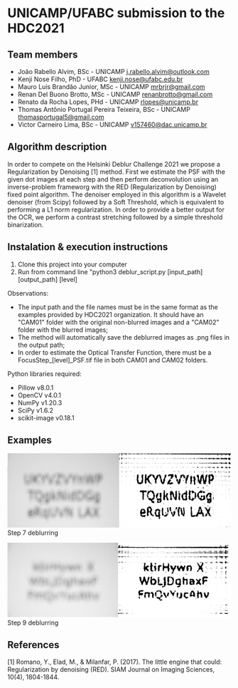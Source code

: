 # UNICAMP/UFABC submission to the HDC2021 
## Team members
- João Rabello Alvim, BSc - UNICAMP j.rabello.alvim@outlook.com
- Kenji Nose Filho, PhD - UFABC kenji.nose@ufabc.edu.br
- Mauro Luis Brandão Junior, MSc - UNICAMP mrbrjr@gmail.com
- Renan Del Buono Brotto, MSc - UNICAMP renanbrotto@gmail.com
- Renato da Rocha Lopes, PHd - UNICAMP rlopes@unicamp.br
- Thomas Antônio Portugal Pereira Teixeira, BSc - UNICAMP thomasportugal5@gmail.com
- Victor Carneiro Lima, BSc - UNICAMP v157460@dac.unicamp.br

## Algorithm description

In order to compete on the Helsinki Deblur Challenge 2021 we propose a Regularization by Denoising [1] method. First we estimate the PSF with the given dot images at each step and then perform deconvolution using an inverse-problem frameworg with the RED (Regularization by Denoising) fixed point algorithm. The denoiser employed in this algorithm is a Wavelet denoiser (from Scipy) followed by a Soft Threshold, which is equivalent to performing a L1 norm regularization. In order to provide a better output for the OCR, we perform a contrast stretching followed by a simple threshold binarization.

## Instalation & execution instructions
1) Clone this project into your computer
2) Run from command line  "python3 deblur_script.py [input_path] [output_path] [level]

Observations:
- The input path and the file names must be in the same format as the examples provided by HDC2021 organization. It should have an "CAM01" folder with the original non-blurred images and a "CAM02" folder with the blurred images;
- The method will automatically save the deblurred images as .png files in the output path;
- In order to estimate the Optical Transfer Function, there must be a FocusStep_[level]\_PSF.tif file in both CAM01 and CAM02 folders.

Python libraries required:
- Pillow v8.0.1
- OpenCV v4.0.1
- NumPy v1.20.3
- SciPy v1.6.2
- scikit-image v0.18.1

## Examples
![image info](./examples/7.png)
Step 7 deblurring

![image info](./examples/9.png)
Step 9 deblurring

## References
[1] Romano, Y., Elad, M., & Milanfar, P. (2017). The little engine that could: Regularization by denoising (RED). SIAM Journal on Imaging Sciences, 10(4), 1804-1844.
